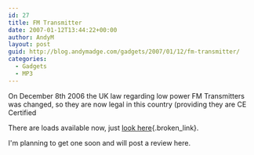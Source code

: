 ```yaml
---
id: 27
title: FM Transmitter
date: 2007-01-12T13:44:22+00:00
author: AndyM
layout: post
guid: http://blog.andymadge.com/gadgets/2007/01/12/fm-transmitter/
categories:
  - Gadgets
  - MP3
---
```

On December 8th 2006 the UK law regarding low power FM Transmitters was changed, so they are now legal in this country (providing they are CE Certified

There are loads available now, just [look here](http://www.iworld.co.uk/c/iPod_FM_Transmitters.htm){.broken_link}.

I'm planning to get one soon and will post a review here.